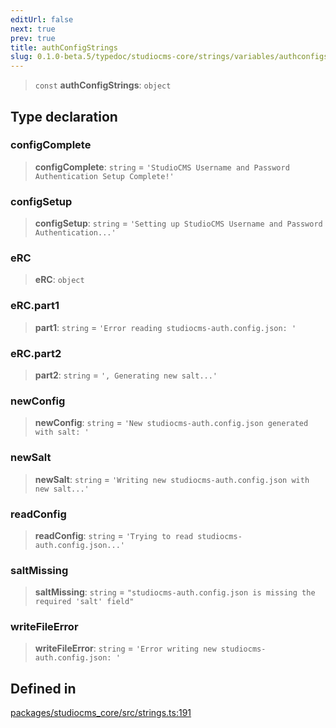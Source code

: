 ```yaml
---
editUrl: false
next: true
prev: true
title: authConfigStrings
slug: 0.1.0-beta.5/typedoc/studiocms-core/strings/variables/authconfigstrings
---
```


> `const` **authConfigStrings**: `object`

## Type declaration

### configComplete

> **configComplete**: `string` = `'StudioCMS Username and Password Authentication Setup Complete!'`

### configSetup

> **configSetup**: `string` = `'Setting up StudioCMS Username and Password Authentication...'`

### eRC

> **eRC**: `object`

### eRC.part1

> **part1**: `string` = `'Error reading studiocms-auth.config.json: '`

### eRC.part2

> **part2**: `string` = `', Generating new salt...'`

### newConfig

> **newConfig**: `string` = `'New studiocms-auth.config.json generated with salt: '`

### newSalt

> **newSalt**: `string` = `'Writing new studiocms-auth.config.json with new salt...'`

### readConfig

> **readConfig**: `string` = `'Trying to read studiocms-auth.config.json...'`

### saltMissing

> **saltMissing**: `string` = `"studiocms-auth.config.json is missing the required 'salt' field"`

### writeFileError

> **writeFileError**: `string` = `'Error writing new studiocms-auth.config.json: '`

## Defined in

[packages/studiocms\_core/src/strings.ts:191](https://github.com/astrolicious/studiocms/tree/main/packages/studiocms_core/src/strings.ts#L191)
